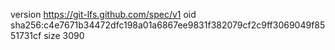 version https://git-lfs.github.com/spec/v1
oid sha256:c4e7671b34472dfc198a01a6867ee9831f382079cf2c9ff3069049f8551731cf
size 3090
